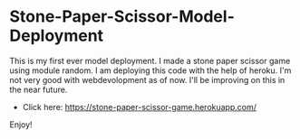 # Stone-Paper-Scissor-Model-Deployment
This is my first ever model deployment. I made a stone paper scissor game using module random. I am deploying this code with the help of heroku. I'm not very good with webdevolopment as of now. I'll be improving on this in the near future.


* Click here: https://stone-paper-scissor-game.herokuapp.com/

Enjoy!
